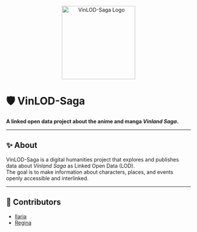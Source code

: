 <p align="center">
  <img src="Vinlod_logo_full.png" alt="VinLOD-Saga Logo" width="200"/>
</p>

# 🛡️ VinLOD-Saga
**A linked open data project about the anime and manga _Vinland Saga_.**

---

## ✨ About
VinLOD-Saga is a digital humanities project that explores and publishes data about _Vinland Saga_ as Linked Open Data (LOD).  
The goal is to make information about characters, places, and events openly accessible and interlinked.

---

## 👥 Contributors
- [Ilaria](https://github.com/theair-hub)
- [Regina](https://github.com/ValkyrieCain9)
